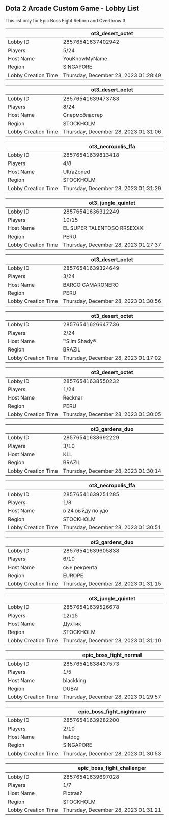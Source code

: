 ## Dota 2 Arcade Custom Game - Lobby List

This list only for Epic Boss Fight Reborn and Overthrow 3

|  | ot3_desert_octet |
| ------ | ------ |
| Lobby ID | 28576541637402942 |
| Players | 5/24 |
| Host Name | YouKnowMyName |
| Region | SINGAPORE |
| Lobby Creation Time | Thursday, December 28, 2023 01:28:49 |


|  | ot3_desert_octet |
| ------ | ------ |
| Lobby ID | 28576541639473783 |
| Players | 8/24 |
| Host Name | Спермобластер |
| Region | STOCKHOLM |
| Lobby Creation Time | Thursday, December 28, 2023 01:31:06 |


|  | ot3_necropolis_ffa |
| ------ | ------ |
| Lobby ID | 28576541639813418 |
| Players | 4/8 |
| Host Name | UltraZoned |
| Region | STOCKHOLM |
| Lobby Creation Time | Thursday, December 28, 2023 01:31:29 |


|  | ot3_jungle_quintet |
| ------ | ------ |
| Lobby ID | 28576541636312249 |
| Players | 10/15 |
| Host Name | EL SUPER TALENTOSO RRSEXXX |
| Region | PERU |
| Lobby Creation Time | Thursday, December 28, 2023 01:27:37 |


|  | ot3_desert_octet |
| ------ | ------ |
| Lobby ID | 28576541639324649 |
| Players | 3/24 |
| Host Name | BARCO CAMARONERO |
| Region | PERU |
| Lobby Creation Time | Thursday, December 28, 2023 01:30:56 |


|  | ot3_desert_octet |
| ------ | ------ |
| Lobby ID | 28576541626647736 |
| Players | 2/24 |
| Host Name | ™Slim Shady® |
| Region | BRAZIL |
| Lobby Creation Time | Thursday, December 28, 2023 01:17:02 |


|  | ot3_desert_octet |
| ------ | ------ |
| Lobby ID | 28576541638550232 |
| Players | 1/24 |
| Host Name | Recknar |
| Region | PERU |
| Lobby Creation Time | Thursday, December 28, 2023 01:30:05 |


|  | ot3_gardens_duo |
| ------ | ------ |
| Lobby ID | 28576541638692229 |
| Players | 3/10 |
| Host Name | KLL |
| Region | BRAZIL |
| Lobby Creation Time | Thursday, December 28, 2023 01:30:14 |


|  | ot3_necropolis_ffa |
| ------ | ------ |
| Lobby ID | 28576541639251285 |
| Players | 1/8 |
| Host Name | в 24 выйду по удо |
| Region | STOCKHOLM |
| Lobby Creation Time | Thursday, December 28, 2023 01:30:51 |


|  | ot3_gardens_duo |
| ------ | ------ |
| Lobby ID | 28576541639605838 |
| Players | 6/10 |
| Host Name | сын рекрента |
| Region | EUROPE |
| Lobby Creation Time | Thursday, December 28, 2023 01:31:15 |


|  | ot3_jungle_quintet |
| ------ | ------ |
| Lobby ID | 28576541639526678 |
| Players | 12/15 |
| Host Name | Духтик |
| Region | STOCKHOLM |
| Lobby Creation Time | Thursday, December 28, 2023 01:31:10 |


|  | epic_boss_fight_normal |
| ------ | ------ |
| Lobby ID | 28576541638437573 |
| Players | 1/5 |
| Host Name | blackking |
| Region | DUBAI |
| Lobby Creation Time | Thursday, December 28, 2023 01:29:57 |


|  | epic_boss_fight_nightmare |
| ------ | ------ |
| Lobby ID | 28576541639282200 |
| Players | 2/10 |
| Host Name | hatdog |
| Region | SINGAPORE |
| Lobby Creation Time | Thursday, December 28, 2023 01:30:53 |


|  | epic_boss_fight_challenger |
| ------ | ------ |
| Lobby ID | 28576541639697028 |
| Players | 1/7 |
| Host Name | Piotras? |
| Region | STOCKHOLM |
| Lobby Creation Time | Thursday, December 28, 2023 01:31:21 |


